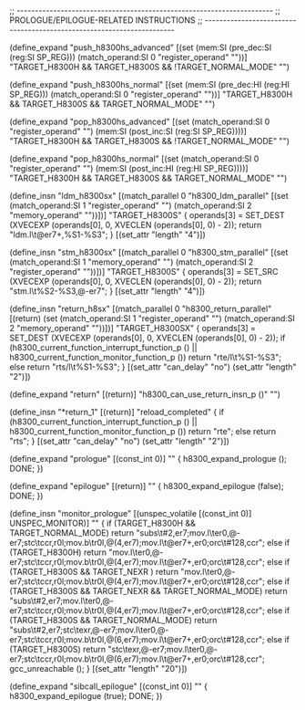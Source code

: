 ;; ----------------------------------------------------------------------
;; PROLOGUE/EPILOGUE-RELATED INSTRUCTIONS
;; ----------------------------------------------------------------------

(define_expand "push_h8300hs_advanced"
  [(set (mem:SI (pre_dec:SI (reg:SI SP_REG)))
        (match_operand:SI 0 "register_operand" ""))]
  "TARGET_H8300H && TARGET_H8300S && !TARGET_NORMAL_MODE"
  "")

(define_expand "push_h8300hs_normal"
  [(set (mem:SI (pre_dec:HI (reg:HI SP_REG)))
        (match_operand:SI 0 "register_operand" ""))]
  "TARGET_H8300H && TARGET_H8300S && TARGET_NORMAL_MODE"
  "")

(define_expand "pop_h8300hs_advanced"
  [(set (match_operand:SI 0 "register_operand" "")
	(mem:SI (post_inc:SI (reg:SI SP_REG))))]
  "TARGET_H8300H && TARGET_H8300S && !TARGET_NORMAL_MODE"
  "")

(define_expand "pop_h8300hs_normal"
  [(set (match_operand:SI 0 "register_operand" "")
	(mem:SI (post_inc:HI (reg:HI SP_REG))))]
  "TARGET_H8300H && TARGET_H8300S && TARGET_NORMAL_MODE"
  "")

(define_insn "ldm_h8300sx"
  [(match_parallel           0 "h8300_ldm_parallel"
    [(set (match_operand:SI 1 "register_operand" "")
	  (match_operand:SI 2 "memory_operand" ""))])]
  "TARGET_H8300S"
{
  operands[3] = SET_DEST (XVECEXP (operands[0], 0,
				   XVECLEN (operands[0], 0) - 2));
  return "ldm.l\t@er7+,%S1-%S3";
}
  [(set_attr "length" "4")])

(define_insn "stm_h8300sx"
  [(match_parallel           0 "h8300_stm_parallel"
    [(set (match_operand:SI 1 "memory_operand" "")
	  (match_operand:SI 2 "register_operand" ""))])]
  "TARGET_H8300S"
{
  operands[3] = SET_SRC (XVECEXP (operands[0], 0,
				  XVECLEN (operands[0], 0) - 2));
  return "stm.l\t%S2-%S3,@-er7";
}
  [(set_attr "length" "4")])

(define_insn "return_h8sx"
  [(match_parallel           0 "h8300_return_parallel"
    [(return)
     (set (match_operand:SI 1 "register_operand" "")
	  (match_operand:SI 2 "memory_operand" ""))])]
  "TARGET_H8300SX"
{
  operands[3] = SET_DEST (XVECEXP (operands[0], 0,
				   XVECLEN (operands[0], 0) - 2));
  if (h8300_current_function_interrupt_function_p ()
      || h8300_current_function_monitor_function_p ())
    return "rte/l\t%S1-%S3";
  else
    return "rts/l\t%S1-%S3";
}
  [(set_attr "can_delay" "no")
   (set_attr "length" "2")])

(define_expand "return"
  [(return)]
  "h8300_can_use_return_insn_p ()"
  "")

(define_insn "*return_1"
  [(return)]
  "reload_completed"
{
  if (h8300_current_function_interrupt_function_p ()
      || h8300_current_function_monitor_function_p ())
    return "rte";
  else
    return "rts";
}
  [(set_attr "can_delay" "no")
   (set_attr "length" "2")])

(define_expand "prologue"
  [(const_int 0)]
  ""
  {
    h8300_expand_prologue ();
    DONE;
  })

(define_expand "epilogue"
  [(return)]
  ""
  {
    h8300_expand_epilogue (false);
    DONE;
  })

(define_insn "monitor_prologue"
  [(unspec_volatile [(const_int 0)] UNSPEC_MONITOR)]
  ""
{
  if (TARGET_H8300H && TARGET_NORMAL_MODE)
    return "subs\\t#2,er7\;mov.l\\ter0,@-er7\;stc\\tccr,r0l\;mov.b\\tr0l,@(4,er7)\;mov.l\\t@er7+,er0\;orc\\t#128,ccr";
  else if (TARGET_H8300H)
    return "mov.l\\ter0,@-er7\;stc\\tccr,r0l\;mov.b\\tr0l,@(4,er7)\;mov.l\\t@er7+,er0\;orc\\t#128,ccr";
  else if (TARGET_H8300S && TARGET_NEXR )
    return "mov.l\\ter0,@-er7\;stc\tccr,r0l\;mov.b\tr0l,@(4,er7)\;mov.l\\t@er7+,er0\;orc\t#128,ccr";
  else if (TARGET_H8300S && TARGET_NEXR && TARGET_NORMAL_MODE)
    return "subs\\t#2,er7\;mov.l\\ter0,@-er7\;stc\tccr,r0l\;mov.b\tr0l,@(4,er7)\;mov.l\\t@er7+,er0\;orc\t#128,ccr";
  else if (TARGET_H8300S && TARGET_NORMAL_MODE)
    return "subs\\t#2,er7\;stc\texr,@-er7\;mov.l\\ter0,@-er7\;stc\tccr,r0l\;mov.b\tr0l,@(6,er7)\;mov.l\\t@er7+,er0\;orc\t#128,ccr";
  else if (TARGET_H8300S)
    return "stc\texr,@-er7\;mov.l\\ter0,@-er7\;stc\tccr,r0l\;mov.b\tr0l,@(6,er7)\;mov.l\\t@er7+,er0\;orc\t#128,ccr";
  gcc_unreachable ();
}
  [(set_attr "length" "20")])

(define_expand "sibcall_epilogue"
  [(const_int 0)]
  ""
  {
    h8300_expand_epilogue (true);
    DONE;
  })
